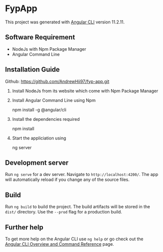 # FypApp

This project was generated with [Angular CLI](https://github.com/angular/angular-cli) version 11.2.11.

## Software Requirement 
- NodeJs with Npm Package Manager 
- Angular Command Line 

## Installation Guide 
Github: https://github.com/AndrewHii97/fyp-app.git
1. Install NodeJs from its website which come with Npm Package Manager 
2. Install Angular Command Line using Npm 

	npm install -g @angular/cli 

3. Install the dependencies required 

	npm install 

4. Start the appliciation using 

	ng server 

## Development server

Run `ng serve` for a dev server. Navigate to `http://localhost:4200/`. The app will automatically reload if you change any of the source files.

## Build

Run `ng build` to build the project. The build artifacts will be stored in the `dist/` directory. Use the `--prod` flag for a production build.

## Further help

To get more help on the Angular CLI use `ng help` or go check out the [Angular CLI Overview and Command Reference](https://angular.io/cli) page.
